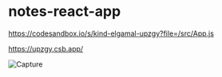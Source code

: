 # notes-react-app
https://codesandbox.io/s/kind-elgamal-upzgy?file=/src/App.js

https://upzgy.csb.app/


![Capture](https://user-images.githubusercontent.com/60655830/150519827-a1fa825c-c00a-450c-904b-f66bdd17b03e.PNG)
